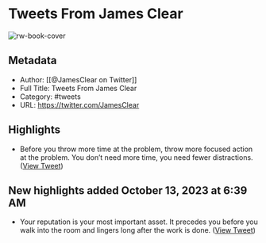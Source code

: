 # Tweets From James Clear

![rw-book-cover](https://pbs.twimg.com/profile_images/958932211973152769/FUpkmn4u.jpg)

## Metadata
- Author: [[@JamesClear on Twitter]]
- Full Title: Tweets From James Clear
- Category: #tweets
- URL: https://twitter.com/JamesClear

## Highlights
- Before you throw more time at the problem, throw more focused action at the problem.
  You don’t need more time, you need fewer distractions. ([View Tweet](https://twitter.com/JamesClear/status/1709208943824622013))
## New highlights added October 13, 2023 at 6:39 AM
- Your reputation is your most important asset. It precedes you before you walk into the room and lingers long after the work is done. ([View Tweet](https://twitter.com/JamesClear/status/1712588174579384368))
